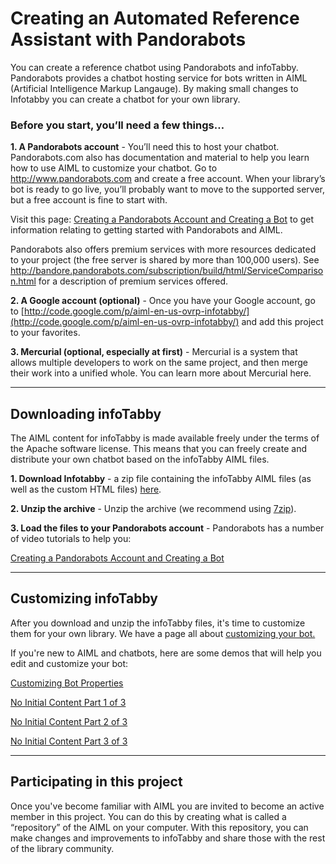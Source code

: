 # Creating an Automated Reference Assistant with Pandorabots #

You can create a reference chatbot using Pandorabots and infoTabby. Pandorabots provides a chatbot hosting service for bots written in AIML (Artificial Intelligence Markup Langauge). By making small changes to Infotabby you can create a chatbot for your own library.


### Before you start, you’ll need a few things… ###

**1. A Pandorabots account** - You’ll need this to host your chatbot.  Pandorabots.com also has documentation and material to help you learn how to use AIML to customize your chatbot. Go to http://www.pandorabots.com and create a free account. When your library’s bot is ready to go live, you’ll probably want to move to the supported server, but a free account is fine to start with.

Visit this page: [Creating a Pandorabots Account and Creating a Bot](http://www.youtube.com/watch?v=jtVz-YXzbUw&feature=related)
to get information relating to getting started with Pandorabots and AIML.

Pandorabots also offers premium services with more resources dedicated to your project (the free server is shared by more than 100,000 users).  See http://bandore.pandorabots.com/subscription/build/html/ServiceComparison.html for a description of premium services offered.

**2. A Google account (optional)** - Once you have your Google account, go to [http://code.google.com/p/aiml-en-us-ovrp-infotabby/](http://code.google.com/p/aiml-en-us-ovrp-infotabby/) and add this project to your favorites.

**3. Mercurial (optional, especially at first)** -  Mercurial is a system that allows multiple developers to work on the same project, and then merge their work into a unified whole. You can learn more about Mercurial here.


---


## Downloading infoTabby ##

The AIML content for infoTabby is made available freely under the terms of the Apache software license. This means that you can freely create and distribute your own chatbot based on the infoTabby AIML files.

**1. Download Infotabby** - a zip file containing the infoTabby AIML files (as well as the custom HTML files) [here](http://code.google.com/p/aiml-en-us-ovrp-infotabby/downloads/list).

**2. Unzip the archive** - Unzip the archive (we recommend using [7zip](http://www.7-zip.org/)).

**3. Load the files to your Pandorabots account** - Pandorabots has a number of video tutorials to help you:

[Creating a Pandorabots Account and Creating a Bot](http://www.youtube.com/watch?v=jtVz-YXzbUw&feature=related)


---



## Customizing infoTabby ##

After you download and unzip the infoTabby files, it's time to customize them for your own library. We have a page all about [customizing your bot.](Customizing.md)



If you're new to AIML and chatbots, here are some demos that will help you edit and customize your bot:

[Customizing Bot Properties](http://www.youtube.com/watch?v=_11riZG56e4&feature=related)


[No Initial Content Part 1 of 3](http://www.youtube.com/watch?v=ZttAp2gX2-A&feature=related)

[No Initial Content Part 2 of 3](http://www.youtube.com/watch?v=N-0nidZV-60&feature=related)

[No Initial Content Part 3 of 3](http://www.youtube.com/watch?v=xgAxTpmAAPA&feature=related)


---



## Participating in this project ##


Once you've become familiar with AIML you are invited to become an active member in this project. You can do this by creating what is called a “repository” of the AIML on your computer.  With this repository, you can make changes and improvements to infoTabby and share those with the rest of the library community.